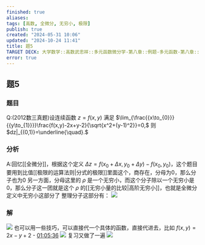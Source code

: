 ```yaml
---
finished: true
aliases: 
tags: [高数, 全微分, 无穷小, 极限]
publish: true
created: "2024-05-31 10:06"
updated: "2024-10-24 11:41"
title: 题5
TARGET DECK: 大学数学::高数武忠祥::多元函数微分学-第八章::例题-多元函数-第八章::题5
error: true
---
```

## 题5
### 题目
Q:(2012数三真题)设连续函数 $z=f(x,y)$ 满足 $\lim_{\frac{{x\to_{0}}}{{y\to_{1}}}}\frac{f(x,y)-2x+y-2}{\sqrt{x^2+(y-1)^2}}=0,$ 则 $dz|_{(0,1)}=\underline{\quad}.$
### 分析
A:回忆[[全微分]]，根据这个定义 $\Delta z=f(x_{0}+\Delta x,y_{0}+\Delta y)-f(x_{0},y_{0})$，这个题目要用到比值[[极限的运算法则|分式的极限]]里面这个，商存在，分母为0，那么分子也为0
另一方面，分母这里的 $\rho$ 是一个无穷小，而这个分子除以一个无穷小是0，那么分子这一团就是这个 $\rho$ 的[[无穷小量的比较|高阶无穷小]]，也就是全微分定义中无穷小这部分了 
整理分子这部分有：
![](https://img.hwenyi.tech/202404250018742.webp)
### 解
![](https://img.hwenyi.tech/202404250029814.webp)
也可以用一些技巧，可以直接代一个具体的函数，直接代进去，比如 $f(x,y)=2x-y+2$ - [01:05:36](https://www.youtube.com/watch?v=0ZYexOOgmwI&t=3936#t=1:05:36.38) 
![](https://img.hwenyi.tech/202404250031286.webp)
复习又做了一遍
![](https://img.hwenyi.tech/202410241941376.webp)

